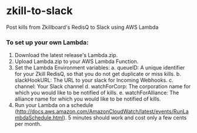 # zkill-to-slack
Post kills from Zkillboard's RedisQ to Slack using AWS Lambda

### To set up your own Lambda:

1. Download the latest release's Lambda.zip.
2. Upload Lambda.zip to your AWS Lambda Function.
3. Set the Lambda Environment variables:
  a. queueID: A unique identifier for your Zkill RedisQ, so that you do not get duplicate or miss kills.
  b. slackHookURL: The URL to your slack for Incoming Webhooks.
  c. channel: Your Slack channel
  d. watchForCorp: The corporation name for which you would like to be notified of kills.
  e. watchForAlliance: The alliance name for which you would like to be notified of kills.
4. Run your Lambda on a schedule (http://docs.aws.amazon.com/AmazonCloudWatch/latest/events/RunLambdaSchedule.html). 5 minutes should work and cost only a few cents per month.
